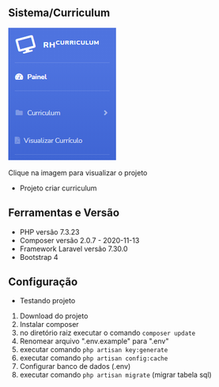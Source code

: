 
## Sistema/Curriculum 
[![Clique aqui](https://github.com/tigoCaval/images/blob/main/web/painelcv.png?raw=true)](https://youtu.be/YKqKWOH5bW4)

Clique na imagem para visualizar o projeto

- Projeto criar curriculum 

## Ferramentas e Versão

- PHP versão 7.3.23
- Composer versão 2.0.7 - 2020-11-13
- Framework Laravel versão 7.30.0
- Bootstrap 4

## Configuração
- Testando projeto 
1. Download do projeto 
2. Instalar composer
3. no diretório raiz executar o comando ```composer update``` 
4. Renomear arquivo ".env.example" para ".env"
5. executar comando ```php artisan key:generate```
6. executar comando ```php artisan config:cache```
7. Configurar banco de dados (.env)
8. executar comando ```php artisan migrate``` (migrar tabela sql)    
